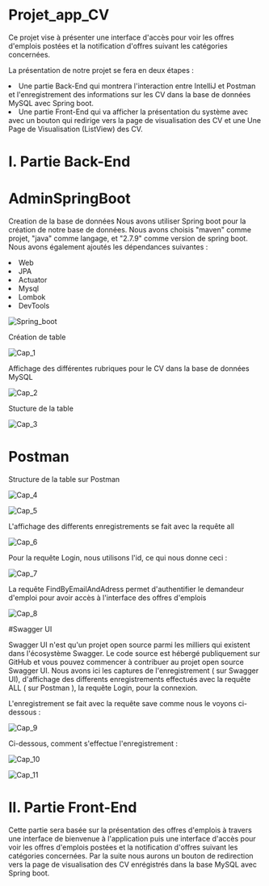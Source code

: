# Projet_app_CV
Ce projet vise à présenter une interface d'accès pour voir les offres d'emplois postées et la notification d'offres suivant les catégories concernées.

La présentation de notre projet se fera en deux étapes :
<li> Une partie Back-End qui montrera l'interaction entre IntelliJ et Postman et l'enregistrement des informations 
sur les CV dans la base de données MySQL avec Spring boot.</li>
<li> Une partie Front-End qui va afficher la présentation du système avec avec un bouton qui redirige vers la
page de visualisation des CV et une Une Page de Visualisation (ListView) des CV. </li>

# I. Partie Back-End
# AdminSpringBoot

Creation de la base de données
Nous avons utiliser Spring boot pour la création de notre base de données. Nous avons choisis "maven" comme projet, "java" comme langage, et "2.7.9" comme version de spring boot. Nous avons également ajoutés les dépendances suivantes :

<li>Web</li>
<li>JPA</li>
<li>Actuator</li>
<li>Mysql</li>
<li>Lombok</li>
<li>DevTools</li>


![Spring_boot](https://user-images.githubusercontent.com/91322696/227797310-65f00344-0767-4ff3-8290-2577a76f7bd2.PNG)

Création de table

![Cap_1](https://user-images.githubusercontent.com/91322696/227797587-4fda6b65-8136-4324-915d-0d1eb034518a.PNG)


Affichage des différentes rubriques pour le CV dans la base de données MySQL

![Cap_2](https://user-images.githubusercontent.com/91322696/227797752-ebc5c5a2-743b-4a23-b0a0-eb09bf0847a8.PNG)

Stucture de la table

![Cap_3](https://user-images.githubusercontent.com/91322696/227797813-1e097b15-5b2f-4d72-8ee5-73632d374c0d.PNG)

# Postman

Structure de la table sur Postman

![Cap_4](https://user-images.githubusercontent.com/91322696/227797976-10f719e7-2cac-491a-a0aa-3067db075e8c.PNG)


![Cap_5](https://user-images.githubusercontent.com/91322696/227798018-3c24e13b-035c-486b-bce8-00ebab7307b3.PNG)

L'affichage des differents enregistrements se fait avec la requête all

![Cap_6](https://user-images.githubusercontent.com/91322696/227798056-da8b8001-35c6-4ce6-a9cd-e4ad2983619d.PNG)

Pour la requête Login, nous utilisons l'id, ce qui nous donne ceci :

![Cap_7](https://user-images.githubusercontent.com/91322696/227798091-c9721c18-3851-4332-a07c-618932ce5fe4.PNG)


La requête FindByEmailAndAdress permet d'authentifier le demandeur d'emploi pour avoir accès à l'interface des offres d'emplois

![Cap_8](https://user-images.githubusercontent.com/91322696/227798304-5ed15d7e-6e17-403b-9e8e-c9bced3bdda0.PNG)


#Swagger UI

Swagger UI n'est qu'un projet open source parmi les milliers qui existent dans l'écosystème Swagger. Le code source est hébergé publiquement sur GitHub et vous pouvez commencer à contribuer au projet open source Swagger UI. Nous avons ici les captures de l'enregistrement ( sur Swagger UI), d'affichage des differents enregistrements effectués avec la requête ALL ( sur Postman ), la requête Login, pour la connexion.

L'enregistrement se fait avec la requête save comme nous le voyons ci-dessous :

![Cap_9](https://user-images.githubusercontent.com/91322696/227798341-6c9560cf-5511-4321-8b33-9e4cb46a6053.PNG)

Ci-dessous, comment s'effectue l'enregistrement :

![Cap_10](https://user-images.githubusercontent.com/91322696/227798516-395eaff6-64e0-4112-acf0-5e49eff433c1.PNG)

![Cap_11](https://user-images.githubusercontent.com/91322696/227798526-988027f6-c68e-4ffa-b6c3-747bb2f6585e.PNG)


# II. Partie Front-End
Cette partie sera basée sur la présentation des offres d'emplois à travers une interface de bienvenue à l'application puis 
une interface d'accès pour voir les offres d'emplois postées et la notification d'offres suivant les catégories concernées. Par la suite nous aurons un bouton de redirection vers la page de visualisation des CV enrégistrés dans la base MySQL avec Spring boot.







